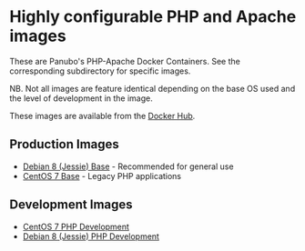 # Highly configurable PHP and Apache images

These are Panubo's PHP-Apache Docker Containers. See the corresponding subdirectory for specific images.

NB. Not all images are feature identical depending on the base OS used and the level of development in the image. 

These images are available from the [Docker Hub](https://hub.docker.com/r/panubo/php-apache/).

## Production Images

- [Debian 8 (Jessie) Base](/debian8) - Recommended for general use
- [CentOS 7 Base](/centos7) - Legacy PHP applications

## Development Images

- [CentOS 7 PHP Development](/centos7)
- [Debian 8 (Jessie) PHP Development](/debian8)
